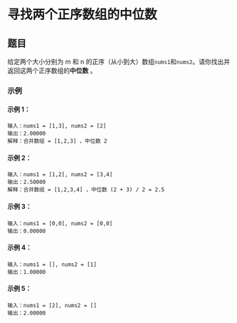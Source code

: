 # 寻找两个正序数组的中位数
## 题目

给定两个大小分别为 m 和 n 的正序（从小到大）数组`nums1`和`nums2`。请你找出并返回这两个正序数组的**中位数** 。

### 示例
#### 示例 1：

```
输入：nums1 = [1,3], nums2 = [2]
输出：2.00000
解释：合并数组 = [1,2,3] ，中位数 2
```

#### 示例 2：

```
输入：nums1 = [1,2], nums2 = [3,4]
输出：2.50000
解释：合并数组 = [1,2,3,4] ，中位数 (2 + 3) / 2 = 2.5
```

#### 示例 3：

```
输入：nums1 = [0,0], nums2 = [0,0]
输出：0.00000
```

#### 示例 4：

```
输入：nums1 = [], nums2 = [1]
输出：1.00000
```

#### 示例 5：

```
输入：nums1 = [2], nums2 = []
输出：2.00000
```

